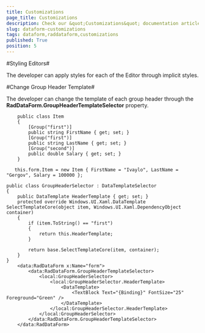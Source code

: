 ```yaml
---
title: Customizations
page_title: Customizations
description: Check our &quot;Customizations&quot; documentation article for RadDataForm for UWP control.
slug: dataform-customizations
tags: dataform,raddataform,customizations
published: True
position: 5
---
```


#Styling Editors#

The developer can apply styles for each of the Editor through implicit styles.



#Change Group Header Template#

The developer can change the template of each group header through the **RadDataForm.GroupHeaderTemplateSelector** property.

        public class Item
        {
            [Group("first")]
            public string FirstName { get; set; }
            [Group("first")]
            public string LastName { get; set; }
            [Group("second")]
            public double Salary { get; set; }
        }

       this.form.Item = new Item { FirstName = "Ivaylo", LastName = "Gergov", Salary = 100000 };

    public class GroupHeaderSelector : DataTemplateSelector
    {
        public DataTemplate HeaderTemplate { get; set; }
        protected override Windows.UI.Xaml.DataTemplate SelectTemplateCore(object item, Windows.UI.Xaml.DependencyObject container)
        {
            if (item.ToString() == "first")
            {
                return this.HeaderTemplate;
            }

            return base.SelectTemplateCore(item, container);
        }
    }
        <data:RadDataForm x:Name="form">
            <data:RadDataForm.GroupHeaderTemplateSelector>
                <local:GroupHeaderSelector>
                    <local:GroupHeaderSelector.HeaderTemplate>
                        <DataTemplate>
                            <TextBlock Text="{Binding}" FontSize="25" Foreground="Green" />
                        </DataTemplate>
                    </local:GroupHeaderSelector.HeaderTemplate>
                </local:GroupHeaderSelector>
            </data:RadDataForm.GroupHeaderTemplateSelector>
        </data:RadDataForm>
